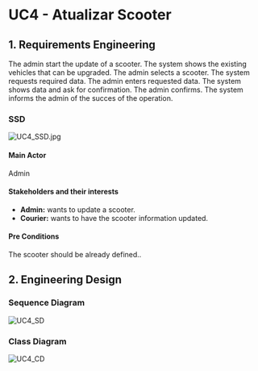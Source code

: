 # UC4 - Atualizar Scooter

## 1. Requirements Engineering

The admin start the update of a scooter. The system shows the existing vehicles that can be upgraded. The admin selects a scooter. The system requests required data. The admin enters requested data. The system shows data and ask for confirmation. The admin confirms. The system informs the admin of the succes of the operation.

### SSD
![UC4_SSD.jpg](UC4_SSD.jpg)

#### Main Actor

Admin

#### Stakeholders and their interests
* **Admin:** wants to update a scooter.
* **Courier:** wants to have the scooter information updated.

#### Pre Conditions
The scooter should be already defined..


## 2. Engineering Design

### Sequence Diagram

![UC4_SD](UC4_SD.jpg)


### Class Diagram

![UC4_CD](UC4_SD.jpg)